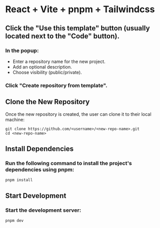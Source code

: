 # React + Vite + pnpm + Tailwindcss

## Click the "Use this template" button (usually located next to the "Code" button).
### In the popup:
  - Enter a repository name for the new project.
  - Add an optional description.
  - Choose visibility (public/private).
### Click "Create repository from template".

## Clone the New Repository
  Once the new repository is created, the user can clone it to their local machine:
  ```
git clone https://github.com/<username>/<new-repo-name>.git
cd <new-repo-name>

  ```

##  Install Dependencies
### Run the following command to install the project's dependencies using pnpm:
  ```pnpm install```
## Start Development
### Start the development server:
  ```pnpm dev```
